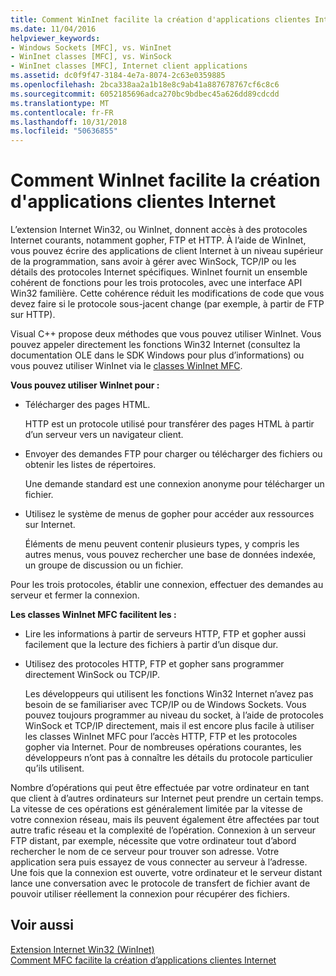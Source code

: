 ```yaml
---
title: Comment WinInet facilite la création d'applications clientes Internet
ms.date: 11/04/2016
helpviewer_keywords:
- Windows Sockets [MFC], vs. WinInet
- WinInet classes [MFC], vs. WinSock
- WinInet classes [MFC], Internet client applications
ms.assetid: dc0f9f47-3184-4e7a-8074-2c63e0359885
ms.openlocfilehash: 2bca338aa2a1b18e8c9ab41a887678767cf6c8c6
ms.sourcegitcommit: 6052185696adca270bc9bdbec45a626dd89cdcdd
ms.translationtype: MT
ms.contentlocale: fr-FR
ms.lasthandoff: 10/31/2018
ms.locfileid: "50636855"
---
```

# <a name="how-wininet-makes-it-easier-to-create-internet-client-applications"></a>Comment WinInet facilite la création d'applications clientes Internet

L’extension Internet Win32, ou WinInet, donnent accès à des protocoles Internet courants, notamment gopher, FTP et HTTP. À l’aide de WinInet, vous pouvez écrire des applications de client Internet à un niveau supérieur de la programmation, sans avoir à gérer avec WinSock, TCP/IP ou les détails des protocoles Internet spécifiques. WinInet fournit un ensemble cohérent de fonctions pour les trois protocoles, avec une interface API Win32 familière. Cette cohérence réduit les modifications de code que vous devez faire si le protocole sous-jacent change (par exemple, à partir de FTP sur HTTP).

Visual C++ propose deux méthodes que vous pouvez utiliser WinInet. Vous pouvez appeler directement les fonctions Win32 Internet (consultez la documentation OLE dans le SDK Windows pour plus d’informations) ou vous pouvez utiliser WinInet via le [classes WinInet MFC](../mfc/mfc-classes-for-creating-internet-client-applications.md).

**Vous pouvez utiliser WinInet pour :**

- Télécharger des pages HTML.

   HTTP est un protocole utilisé pour transférer des pages HTML à partir d’un serveur vers un navigateur client.

- Envoyer des demandes FTP pour charger ou télécharger des fichiers ou obtenir les listes de répertoires.

   Une demande standard est une connexion anonyme pour télécharger un fichier.

- Utilisez le système de menus de gopher pour accéder aux ressources sur Internet.

   Éléments de menu peuvent contenir plusieurs types, y compris les autres menus, vous pouvez rechercher une base de données indexée, un groupe de discussion ou un fichier.

Pour les trois protocoles, établir une connexion, effectuer des demandes au serveur et fermer la connexion.

**Les classes WinInet MFC facilitent les :**

- Lire les informations à partir de serveurs HTTP, FTP et gopher aussi facilement que la lecture des fichiers à partir d’un disque dur.

- Utilisez des protocoles HTTP, FTP et gopher sans programmer directement WinSock ou TCP/IP.

   Les développeurs qui utilisent les fonctions Win32 Internet n’avez pas besoin de se familiariser avec TCP/IP ou de Windows Sockets. Vous pouvez toujours programmer au niveau du socket, à l’aide de protocoles WinSock et TCP/IP directement, mais il est encore plus facile à utiliser les classes WinInet MFC pour l’accès HTTP, FTP et les protocoles gopher via Internet. Pour de nombreuses opérations courantes, les développeurs n’ont pas à connaître les détails du protocole particulier qu’ils utilisent.

Nombre d’opérations qui peut être effectuée par votre ordinateur en tant que client à d’autres ordinateurs sur Internet peut prendre un certain temps. La vitesse de ces opérations est généralement limitée par la vitesse de votre connexion réseau, mais ils peuvent également être affectées par tout autre trafic réseau et la complexité de l’opération. Connexion à un serveur FTP distant, par exemple, nécessite que votre ordinateur tout d’abord rechercher le nom de ce serveur pour trouver son adresse. Votre application sera puis essayez de vous connecter au serveur à l’adresse. Une fois que la connexion est ouverte, votre ordinateur et le serveur distant lance une conversation avec le protocole de transfert de fichier avant de pouvoir utiliser réellement la connexion pour récupérer des fichiers.

## <a name="see-also"></a>Voir aussi

[Extension Internet Win32 (WinInet)](../mfc/win32-internet-extensions-wininet.md)<br/>
[Comment MFC facilite la création d’applications clientes Internet](../mfc/how-mfc-makes-it-easier-to-create-internet-client-applications.md)

